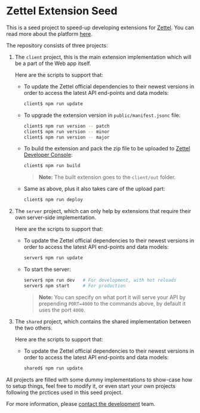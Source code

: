# Zettel Extension Seed

This is a seed project to speed-up developing extensions for [Zettel](https://app.zettel.ooo).
You can read more about the platform [here](http://zettel.ooo).

The repository consists of three projects:

1. The `client` project, this is the main extension implementation which will be a part of the Web app itself.

   Here are the scripts to support that:

   - To update the Zettel official dependencies to their newest versions in order to access the latest API end-points and data models:

     ```sh
     client$ npm run update
     ```

   - To upgrade the extension version in `public/manifest.jsonc` file:

     ```sh
     client$ npm run version -- patch
     client$ npm run version -- minor
     client$ npm run version -- major
     ```

   - To build the extension and pack the zip file to be uploaded to [Zettel Developer Console](https://app.zettel.ooo/developer):
     ```sh
     client$ npm run build
     ```
     > **Note:** The built extension goes to the `client/out` folder.

   - Same as above, plus it also takes care of the upload part:
     ```sh
     client$ npm run deploy
     ```

1. The `server` project, which can only help by extensions that require their own server-side implementation.

   Here are the scripts to support that:

   - To update the Zettel official dependencies to their newest versions in order to access the latest API end-points and data models:

     ```sh
     server$ npm run update
     ```

   - To start the server:
     ```sh
     server$ npm run dev   # For development, with hot reloads
     server$ npm start     # For production
     ```
     > **Note:** You can specify on what port it will serve your API by prepending `PORT=4000` to the commands above, by default it uses the port `4000`.

1. The `shared` project, which contains the shared implementation between the two others.

   Here are the scripts to support that:

   - To update the Zettel official dependencies to their newest versions in order to access the latest API end-points and data models:

     ```sh
     shared$ npm run update
     ```

All projects are filled with some dummy implementations to show-case how to setup things, feel free to modify it, or even start your own projects following the prctices used in this seed project.

For more information, please [contact the development](mailto:ahs502@gmail.com) team.
